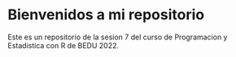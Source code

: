 # Bienvenidos a mi repositorio

Este es un repositorio de la sesion 7 del curso de Programacion y Estadistica con R de BEDU 2022.